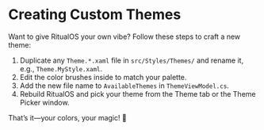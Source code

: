 # Creating Custom Themes

Want to give RitualOS your own vibe? Follow these steps to craft a new theme:

1. Duplicate any `Theme.*.xaml` file in `src/Styles/Themes/` and rename it, e.g., `Theme.MyStyle.xaml`.
2. Edit the color brushes inside to match your palette.
3. Add the new file name to `AvailableThemes` in `ThemeViewModel.cs`.
4. Rebuild RitualOS and pick your theme from the Theme tab or the Theme Picker window.

That’s it—your colors, your magic! 🌟
